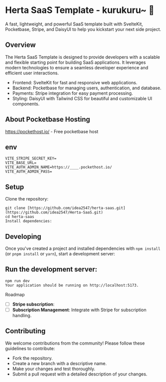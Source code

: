 # Herta SaaS Template - kurukuru~ 🚀
A fast, lightweight, and powerful SaaS template built with SvelteKit, Pocketbase, Stripe, and DaisyUI to help you kickstart your next side project.

## Overview
The Herta SaaS Template is designed to provide developers with a scalable and flexible starting point for building SaaS applications. It leverages modern technologies to ensure a seamless developer experience and efficient user interactions.

- Frontend: SvelteKit for fast and responsive web applications.
- Backend: Pocketbase for managing users, authentication, and database.
- Payments: Stripe integration for easy payment processing.
- Styling: DaisyUI with Tailwind CSS for beautiful and customizable UI components.

## About Pocketbase Hosting
https://pockethost.io/ - Free pocketbase host


## env
```
VITE_STRIPE_SECRET_KEY=
VITE_BASE_URL=
VITE_AUTH_ADMIN_NAME=https://____.pockethost.io/
VITE_AUTH_ADMIN_PASS=
```
## Setup
Clone the repository:
```
git clone [https://github.com/idea2547/herta-saas.git](https://github.com/idea2547/Herta-SaaS.git)
cd herta-saas
Install dependencies:
```
## Developing

Once you've created a project and installed dependencies with `npm install` (or `pnpm install` or `yarn`), start a development server:

## Run the development server:

```
npm run dev
Your application should be running on http://localhost:5173.
```
Roadmap
- [ ] **Stripe subscription**:
- [ ] **Subscription Management**: Integrate with Stripe for subscription handling.

## Contributing
We welcome contributions from the community! Please follow these guidelines to contribute:

- Fork the repository.
- Create a new branch with a descriptive name.
- Make your changes and test thoroughly.
- Submit a pull request with a detailed description of your changes.
